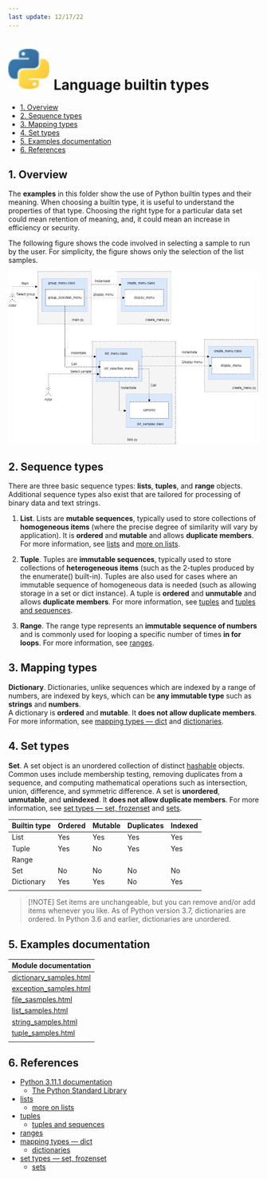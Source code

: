 ```yaml
---
last update: 12/17/22
---
```


# ![python-icon](../../media/icons/python-icon.svg) Language builtin types

- [1. Overview](#1-overview)
- [2. Sequence types](#2-sequence-types)
- [3. Mapping types](#3-mapping-types)
- [4. Set types](#4-set-types)
- [5. Examples documentation](#5-examples-documentation)
- [6. References](#6-references)

## 1. Overview

The **examples** in this folder show the use of Python builtin types and their
meaning.  When choosing a builtin type, it is useful to understand the
properties of that type.  Choosing the right type for a particular data set
could mean retention of meaning, and, it could mean an increase in efficiency or
security.

The following figure shows the code involved in selecting a sample to run by the
user. For simplicity, the figure shows only the selection of the list samples. 

![builtin types selection](../../media/samples/python-builtin_types_selection.png) 

## 2. Sequence types

There are three basic sequence types: **lists**, **tuples**, and **range** objects.
Additional sequence types also exist that are tailored for processing of binary
data and text strings.

1. **List**. Lists are **mutable sequences**, typically used to store
collections of **homogeneous items** (where the precise degree of similarity
will vary by application). It is **ordered** and **mutable** and allows
**duplicate members**. For more information, see
[lists](https://docs.python.org/3/library/stdtypes.html#lists) and [more on
lists](https://docs.python.org/3/tutorial/datastructures.html?highlight=comprehension#more-on-lists).

1. **Tuple**. Tuples are **immutable sequences**, typically used to store
collections of **heterogeneous items** (such as the 2-tuples produced by the
enumerate() built-in). Tuples are also used for cases where an immutable
sequence of homogeneous data is needed (such as allowing storage in a set or
dict instance). A tuple is **ordered** and **unmutable** and allows **duplicate
members**. For more information, see
[tuples](https://docs.python.org/3/library/stdtypes.html#tuples) and [tuples and
sequences](https://docs.python.org/3/tutorial/datastructures.html?highlight=comprehension#tuples-and-sequences).

1. **Range**.  The range type represents an **immutable sequence of numbers** and
is commonly used for looping a specific number of times **in for loops**.  For
more information, see
[ranges](https://docs.python.org/3/library/stdtypes.html#ranges).

## 3. Mapping types

**Dictionary**. Dictionaries, unlike sequences which are
indexed by a range of numbers, are indexed by keys, which can be
**any immutable type** such as **strings** and **numbers**.  
A dictionary is **ordered** and **mutable**. It **does not allow duplicate
members**. For more information, see [mapping types —
dict](https://docs.python.org/3/library/stdtypes.html#mapping-types-dict) and
[dictionaries](https://docs.python.org/3/tutorial/datastructures.html?highlight=comprehension#dictionaries).

## 4. Set types

**Set**. A set object is an unordered collection of distinct
[hashable](../../documentation/glossary.md#hashable) objects.  Common uses
include membership testing, removing duplicates from a sequence, and computing
mathematical operations such as intersection, union, difference, and symmetric
difference.  A set is **unordered**, **unmutable**, and **unindexed**. It **does
not allow duplicate members**. For more information, see [set types — set,
frozenset](https://docs.python.org/3/library/stdtypes.html#set-types-set-frozenset)
and
[sets](https://docs.python.org/3/tutorial/datastructures.html?highlight=comprehension#sets). 

|Builtin type      |Ordered|Mutable   |Duplicates|Indexed|
|------------------|-------|----------|----------|-------|
|List              | Yes   | Yes      | Yes      | Yes   |
|Tuple             | Yes   | No       | Yes      | Yes   |
|Range             |       |          |          |       |
|Set               | No    | No       | No       | No    |
|Dictionary        | Yes   | Yes      | No       | Yes   |
||||||

> [!NOTE] Set items are unchangeable, but you can remove and/or add items
> whenever you like.  As of Python version 3.7, dictionaries are ordered. In
> Python 3.6 and earlier, dictionaries are unordered.

## 5. Examples documentation

|Module documentation                               |
|---------------------------------------------------|
| [dictionary_samples.html](dictionary_samples.html)|
| [exception_samples.html](exception_samples.html)  |
| [file_sasmples.html](file_samples.html)           |
| [list_samples.html](list_samples.html)            |
| [string_samples.html](string_samples.html)        |
| [tuple_samples.html](tuple_samples.html)          |
|                                                   |

## 6. References

- [Python 3.11.1 documentation](https://docs.python.org/3/)
  - [The Python Standard Library](https://docs.python.org/3/library/index.html#the-python-standard-library)
- [lists](https://docs.python.org/3/library/stdtypes.html#lists)
  - [more on lists](https://docs.python.org/3/tutorial/datastructures.html?highlight=comprehension#more-on-lists)
- [tuples](https://docs.python.org/3/library/stdtypes.html#tuples)
  - [tuples and sequences](https://docs.python.org/3/tutorial/datastructures.html?highlight=comprehension#tuples-and-sequences)
- [ranges](https://docs.python.org/3/library/stdtypes.html#ranges)
- [mapping types — dict](https://docs.python.org/3/library/stdtypes.html#mapping-types-dict)
  - [dictionaries](https://docs.python.org/3/tutorial/datastructures.html?highlight=comprehension#dictionaries)
- [set types — set, frozenset](https://docs.python.org/3/library/stdtypes.html#set-types-set-frozenset)
  - [sets](https://docs.python.org/3/tutorial/datastructures.html?highlight=comprehension#sets)
